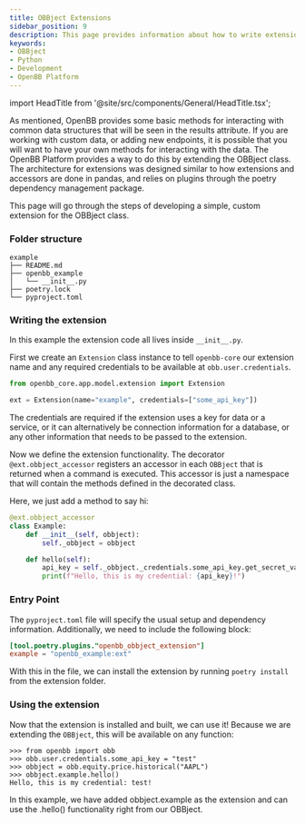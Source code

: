 ```yaml
---
title: OBBject Extensions
sidebar_position: 9
description: This page provides information about how to write extensions for the OpenBB OBBject class.
keywords:
- OBBject
- Python
- Development
- OpenBB Platform
---
```


import HeadTitle from '@site/src/components/General/HeadTitle.tsx';

<HeadTitle title="OBBject Extensions - Developer Guidelines - Development | OpenBB Platform Docs" />

As mentioned, OpenBB provides some basic methods for interacting with common data structures that will be seen in the results attribute.
If you are working with custom data, or adding new endpoints, it is possible that you will want to have your own methods for interacting with the data.
The OpenBB Platform provides a way to do this by extending the OBBject class.
The architecture for extensions was designed similar to how extensions and accessors are done in pandas, and relies on plugins through the poetry dependency management package.

This page will go through the steps of developing a simple, custom extension for the OBBject class.

### Folder structure

```shell
example
├── README.md
├── openbb_example
│   └── __init__.py
├── poetry.lock
└── pyproject.toml
```

### Writing the extension

In this example the extension code all lives inside `__init__.py`.

First we create an `Extension` class instance to tell `openbb-core` our extension name and any required credentials to be available at `obb.user.credentials`.

```python
from openbb_core.app.model.extension import Extension

ext = Extension(name="example", credentials=["some_api_key"])
```

The credentials are required if the extension uses a key for data or a service, or it can alternatively be connection information for a database, or any other information that needs to be passed to the extension.

Now we define the extension functionality. The decorator `@ext.obbject_accessor` registers an accessor in each `OBBject` that is returned when a command is executed. This accessor is just a namespace that will contain the methods defined in the decorated class.

Here, we just add a method to say hi:

```python
@ext.obbject_accessor
class Example:
    def __init__(self, obbject):
        self._obbject = obbject

    def hello(self):
        api_key = self._obbject._credentials.some_api_key.get_secret_value()
        print(f"Hello, this is my credential: {api_key}!")
```

### Entry Point

The `pyproject.toml` file will specify the usual setup and dependency information. Additionally, we need to include the following block:

```toml
[tool.poetry.plugins."openbb_obbject_extension"]
example = "openbb_example:ext"
```

With this in the file, we can install the extension by running `poetry install` from the extension folder.

### Using the extension

Now that the extension is installed and built, we can use it!  Because we are extending the `OBBject`, this will be available on any function:

```shell
>>> from openbb import obb
>>> obb.user.credentials.some_api_key = "test"
>>> obbject = obb.equity.price.historical("AAPL")
>>> obbject.example.hello()
Hello, this is my credential: test!
```

In this example, we have added obbject.example as the extension and can use the .hello() functionality right from our OBBject.
